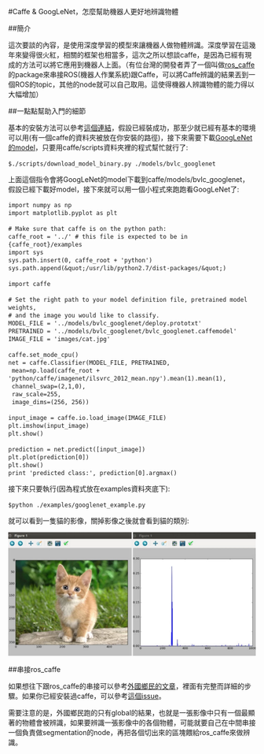 #Caffe & GoogLeNet，怎麼幫助機器人更好地辨識物體

##簡介 

這次要談的內容，是使用深度學習的模型來讓機器人做物體辨識。深度學習在這幾年來變得很火紅，相關的框架也相當多，這次之所以想談caffe，是因為已經有現成的方法可以將它應用到機器人上面。（有位台灣的開發者弄了一個叫做[ros_caffe](https://github.com/tzutalin/ros_caffe)的package來串接ROS(機器人作業系統)跟Caffe，可以將Caffe辨識的結果丟到一個ROS的topic，其他的node就可以自己取用。這使得機器人辨識物體的能力得以大幅增加）

##一點點幫助入門的細節

基本的安裝方法可以參考[這個連結](http://tzutalin.blogspot.tw/2015/06/setup-caffe.html)，假設已經裝成功，那至少就已經有基本的環境可以用(有一個caffe的資料夾被放在你安裝的路徑)，接下來需要下載[GoogLeNet的model](https://github.com/BVLC/caffe/tree/master/models/bvlc_googlenet)，只要用caffe/scripts資料夾裡的程式幫忙就行了:

`$./scripts/download_model_binary.py ./models/bvlc_googlenet`

上面這個指令會將GoogLeNet的model下載到caffe/models/bvlc_googlenet，假設已經下載好model，接下來就可以用一個小程式來跑跑看GoogLeNet了:

	import numpy as np
	import matplotlib.pyplot as plt
 	
	# Make sure that caffe is on the python path:
	caffe_root = '../' # this file is expected to be in {caffe_root}/examples
	import sys
	sys.path.insert(0, caffe_root + 'python')
	sys.path.append(&quot;/usr/lib/python2.7/dist-packages/&quot;)
 
	import caffe
 
	# Set the right path to your model definition file, pretrained model weights,
	# and the image you would like to classify.
	MODEL_FILE = '../models/bvlc_googlenet/deploy.prototxt'
	PRETRAINED = '../models/bvlc_googlenet/bvlc_googlenet.caffemodel'
	IMAGE_FILE = 'images/cat.jpg'
 
	caffe.set_mode_cpu()
	net = caffe.Classifier(MODEL_FILE, PRETRAINED,
	 mean=np.load(caffe_root + 'python/caffe/imagenet/ilsvrc_2012_mean.npy').mean(1).mean(1),
	 channel_swap=(2,1,0),
	 raw_scale=255,
	 image_dims=(256, 256))
 
	input_image = caffe.io.load_image(IMAGE_FILE)
	plt.imshow(input_image)
	plt.show()
 
	prediction = net.predict([input_image])
	plt.plot(prediction[0])
	plt.show()
	print 'predicted class:', prediction[0].argmax()

接下來只要執行(因為程式放在examples資料夾底下):

`$python ./examples/googlenet_example.py`

就可以看到一隻貓的影像，關掉影像之後就會看到貓的類別:

![cat_class](imgs/cat_class.png)

##串接ros_caffe

如果想往下跟ros_caffe的串接可以參考[外國鄉民的文章](http://www.artificialhumancompanions.com/integrating-ros-caffe-opencv-on-the-autonomous-deep-learning-robot/)，裡面有完整而詳細的步驟。如果你已經安裝過caffe，可以參考[這個issue](https://github.com/tzutalin/ros_caffe/issues/1)。

需要注意的是，外國鄉民跑的只有global的結果，也就是一張影像中只有一個最顯著的物體會被辨識，如果要辨識一張影像中的各個物體，可能就要自己在中間串接一個負責做segmentation的node，再把各個切出來的區塊餵給ros_caffe來做辨識。
